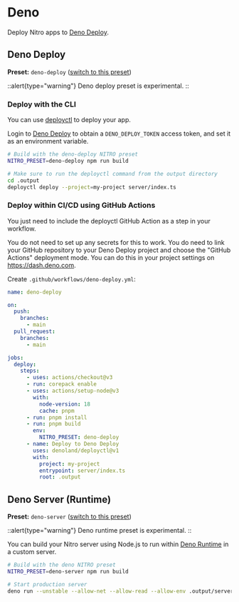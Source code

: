 # Deno

Deploy Nitro apps to [Deno Deploy](https://deno.com/deploy).

## Deno Deploy

**Preset:** `deno-deploy` ([switch to this preset](/deploy/#changing-the-deployment-preset))

::alert{type="warning"}
Deno deploy preset is experimental.
::

### Deploy with the CLI

You can use [deployctl](https://deno.com/deploy/docs/deployctl) to deploy your app.

Login to [Deno Deploy](https://dash.deno.com/account#access-tokens) to obtain a `DENO_DEPLOY_TOKEN` access token, and set it as an environment variable.

```bash
# Build with the deno-deploy NITRO preset
NITRO_PRESET=deno-deploy npm run build

# Make sure to run the deployctl command from the output directory
cd .output
deployctl deploy --project=my-project server/index.ts
```

### Deploy within CI/CD using GitHub Actions

You just need to include the deployctl GitHub Action as a step in your workflow.

You do not need to set up any secrets for this to work. You do need to link your GitHub repository to your Deno Deploy project and choose the "GitHub Actions" deployment mode. You can do this in your project settings on https://dash.deno.com.

Create `.github/workflows/deno-deploy.yml`:

```yaml
name: deno-deploy

on:
  push:
    branches:
      - main
  pull_request:
    branches:
      - main

jobs:
  deploy:
    steps:
      - uses: actions/checkout@v3
      - run: corepack enable
      - uses: actions/setup-node@v3
        with:
          node-version: 18
          cache: pnpm
      - run: pnpm install
      - run: pnpm build
        env:
          NITRO_PRESET: deno-deploy
      - name: Deploy to Deno Deploy
        uses: denoland/deployctl@v1
        with:
          project: my-project
          entrypoint: server/index.ts
          root: .output
```

## Deno Server (Runtime)

**Preset:** `deno-server` ([switch to this preset](/deploy/#changing-the-deployment-preset))

::alert{type="warning"}
Deno runtime preset is experimental.
::

You can build your Nitro server using Node.js to run within [Deno Runtime](https://deno.com/runtime) in a custom server.

```bash
# Build with the deno NITRO preset
NITRO_PRESET=deno-server npm run build

# Start production server
deno run --unstable --allow-net --allow-read --allow-env .output/server/index.ts
```
